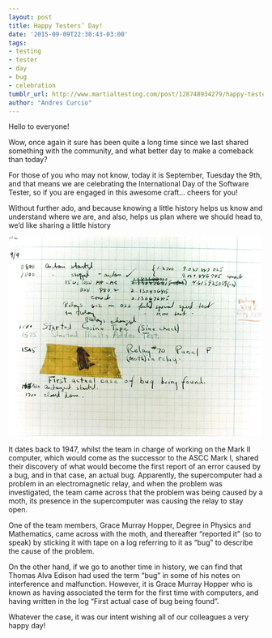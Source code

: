 ```yaml
---
layout: post
title: Happy Testers’ Day!
date: '2015-09-09T22:30:43-03:00'
tags:
- testing
- tester
- day
- bug
- celebration
tumblr_url: http://www.martialtesting.com/post/128748934279/happy-testers-day
author: "Andres Curcio"
---
```

Hello to everyone!

Wow, once again it sure has been quite a long time since we last shared something with the community, and what better day to make a comeback than today?

For those of you who may not know, today it is September, Tuesday the 9th, and that means we are celebrating the International Day of the Software Tester, so if you are engaged in this awesome craft… cheers for you!

Without further ado, and because knowing a little history helps us know and understand where we are, and also, helps us plan where we should head to, we’d like sharing a little history

![Happy Testers Day](/assets/happy.jpg)

It dates back to 1947, whilst the team in charge of working on the Mark II computer, which would come as the successor to the ASCC Mark I, shared their discovery of what would become the first report of an error caused by a bug, and in that case, an actual bug. Apparently, the supercomputer had a problem in an electromagnetic relay, and when the problem was investigated, the team came across that the problem was being caused by a moth, its presence in the supercomputer was causing the relay to stay open.

One of the team members, Grace Murray Hopper, Degree in Physics and Mathematics, came across with the moth, and thereafter “reported it” (so to speak) by sticking it with tape on a log referring to it as “bug” to describe the cause of the problem.

On the other hand, if we go to another time in history, we can find that Thomas Alva Edison had used the term “bug” in some of his notes on interference and malfunction. However, it is Grace Murray Hopper who is known as having associated the term for the first time with computers, and having written in the log “First actual case of bug being found”.

Whatever the case, it was our intent wishing all of our colleagues a very happy day!
